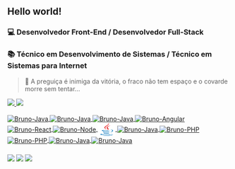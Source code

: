## Hello world!
###  💻 Desenvolvedor Front-End / Desenvolvedor Full-Stack
### 📚 Técnico em Desenvolvimento de Sistemas / Técnico em Sistemas para Internet
>💭 A preguiça é inimiga da vitória, o fraco não tem espaço e o covarde morre sem tentar...
<div>
  <a href="https://github.com/bruno95olly">
  <img height="180em" src="https://github-readme-stats.vercel.app/api?username=bruno95olly&show_icons=true&theme=dark&include_all_commits=true&count_private=true"/>
  <img height="180em" src="https://github-readme-stats.vercel.app/api/top-langs/?username=bruno95olly&layout=compact&langs_count=7&theme=dark"/>
</div>
<div style="display: inline_block"><br>
 <img align="center" alt="Bruno-Java" height="30" width="40" src="https://cdn.jsdelivr.net/gh/devicons/devicon/icons/typescript/typescript-plain.svg">
 <img align="center" alt="Bruno-Java" height="30" width="40" src="https://cdn.jsdelivr.net/gh/devicons/devicon/icons/sass/sass-original.svg">
  <img align="center" alt="Bruno-Java" height="30" width="40" src="https://cdn.jsdelivr.net/gh/devicons/devicon/icons/ionic/ionic-original.svg">
  <img align="center" alt="Bruno-Angular" height="30" width="40" src="https://cdn.jsdelivr.net/gh/devicons/devicon/icons/angularjs/angularjs-plain.svg">
  <img align="center" alt="Bruno-React" height="30" width="40" src="https://cdn.jsdelivr.net/gh/devicons/devicon/icons/react/react-original.svg">
  <img align="center" alt="Bruno-Node" height="30" width="40" src="https://cdn.jsdelivr.net/gh/devicons/devicon/icons/nodejs/nodejs-original.svg">
  <img align="center" alt="Bruno-Java" height="30" width="40" src="https://raw.githubusercontent.com/devicons/devicon/master/icons/java/java-original.svg">
  <img align="center" alt="Bruno-Java" height="30" width="40" src="https://cdn.jsdelivr.net/gh/devicons/devicon/icons/androidstudio/androidstudio-plain.svg">
   <img align="center" alt="Bruno-PHP" height="30" width="40" src="https://cdn.jsdelivr.net/gh/devicons/devicon/icons/php/php-plain.svg">
   <img align="center" alt="Bruno-PHP" height="30" width="40" src="https://cdn.jsdelivr.net/gh/devicons/devicon/icons/python/python-plain.svg">
  <img align="center" alt="Bruno-Java" height="30" width="40" src="  https://cdn.jsdelivr.net/gh/devicons/devicon/icons/bash/bash-original.svg">
  <img align="center" alt="Bruno-Java" height="30" width="40" src="https://cdn.jsdelivr.net/gh/devicons/devicon/icons/mysql/mysql-plain.svg">
</div>

###
<div>
  <a href="https://instagram.com/brunoribeiro.oliveira_" target="_blank"><img src="https://img.shields.io/badge/-Instagram-%23E4405F?style=for-the-badge&logo=instagram&logoColor=white" target="_blank"></a>
  <a href = "mailto:brunoo95oliveira@gmail.com"><img src="https://img.shields.io/badge/-Gmail-%23333?style=for-the-badge&logo=gmail&logoColor=white" target="_blank"></a>
  <a href="https://www.linkedin.com/in/bruno-oliveira-049ba2211" target="_blank"><img src="https://img.shields.io/badge/-LinkedIn-%230077B5?style=for-the-badge&logo=linkedin&logoColor=white" target="_blank"></a> 
</div>
